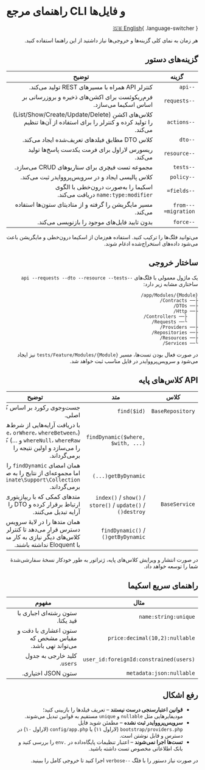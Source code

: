 # راهنمای مرجع CLI و فایل‌ها

<div dir="rtl" markdown="1">

[🇬🇧 English](../en/reference.md){ .language-switcher }


هر زمان به نمای کلی گزینه‌ها و خروجی‌ها نیاز داشتید از این راهنما استفاده کنید.

## گزینه‌های دستور

| گزینه | توضیح |
| --- | --- |
| `--api` | کنترلر API همراه با مسیرهای REST تولید می‌کند. |
| `--requests` | فرم‌ریکوئست برای اکشن‌های ذخیره و بروزرسانی بر اساس اسکیما می‌سازد. |
| `--actions` | کلاس‌های اکشن (List/Show/Create/Update/Delete) را تولید کرده و کنترلر را برای استفاده از آن‌ها تنظیم می‌کند. |
| `--dto` | کلاس DTO مطابق فیلدهای تعریف‌شده ایجاد می‌کند. |
| `--resource` | ریسورس لاراول برای فرمت یکدست پاسخ‌ها تولید می‌کند. |
| `--tests` | مجموعه تست فیچری برای سناریوهای CRUD می‌سازد. |
| `--policy` | کلاس پالیسی ایجاد و در سرویس‌پرووایدر ثبت می‌کند. |
| `--fields=` | اسکیما را به‌صورت درون‌خطی با الگوی `name:type:modifier` دریافت می‌کند. |
| `--from-migration=` | مسیر مایگریشن را گرفته و از متادیتای ستون‌ها استفاده می‌کند. |
| `--force` | بدون تایید فایل‌های موجود را بازنویسی می‌کند. |

می‌توانید فلگ‌ها را ترکیب کنید. استفاده هم‌زمان از اسکیما درون‌خطی و مایگریشن باعث می‌شود داده‌های استخراج‌شده ادغام شوند.

## ساختار خروجی

یک ماژول معمولی با فلگ‌های `--api --requests --dto --resource --tests` ساختاری مشابه زیر دارد:

```
app/Modules/{Module}/
├── Contracts/
├── DTOs/
├── Http/
│   ├── Controllers/
│   └── Requests/
├── Providers/
├── Repositories/
├── Resources/
└── Services/
```

در صورت فعال بودن تست‌ها، مسیر `tests/Feature/Modules/{Module}` نیز ایجاد می‌شود و سرویس‌پرووایدر در فایل مناسب ثبت خواهد شد.

## API کلاس‌های پایه

| کلاس | متد | توضیح |
| --- | --- | --- |
| `BaseRepository` | `find($id)` | جست‌وجوی رکورد بر اساس کلید اصلی. |
|  | `findDynamic($where, $with, ...)` | با دریافت آرایه‌هایی از شرط‌ها (`where`، `orWhere`، `whereBetween`، `whereNull`، `whereRaw` و …) کوئری را می‌سازد و اولین نتیجه را برمی‌گرداند. |
|  | `getByDynamic(...)` | همان امضای `findDynamic` را دارد اما مجموعه‌ای از نتایج را به صورت `Illuminate\Support\Collection` برمی‌گرداند. |
| `BaseService` | `index()` / `show()` / `store()` / `update()` / `destroy()` | متدهای کمکی که با ریپازیتوری ارتباط برقرار کرده و DTO را به آرایه تبدیل می‌کنند. |
|  | `findDynamic()` / `getByDynamic()` | همان متدها را در لایهٔ سرویس در دسترس قرار می‌دهد تا کنترلرها و کلاس‌های دیگر نیازی به کار مستقیم با Eloquent نداشته باشند. |

در صورت انتشار و ویرایش کلاس‌های پایه، ژنراتور به طور خودکار نسخهٔ سفارشی‌شدهٔ شما را توسعه خواهد داد.

## راهنمای سریع اسکیما

| مثال | مفهوم |
| --- | --- |
| `name:string:unique` | ستون رشته‌ای اجباری با قید یکتا. |
| `price:decimal(10,2):nullable` | ستون اعشاری با دقت و مقیاس مشخص که می‌تواند تهی باشد. |
| `user_id:foreignId:constrained(users)` | کلید خارجی به جدول `users`. |
| `metadata:json:nullable` | ستون JSON اختیاری. |

## رفع اشکال

- **قوانین اعتبارسنجی درست نیستند** – تعریف فیلدها را بازبینی کنید؛ مودیفایرهایی مثل `nullable` و `unique` مستقیم به قوانین تبدیل می‌شوند.
- **سرویس‌پرووایدر ثبت نشده** – مطمئن شوید فایل `bootstrap/providers.php` (لاراول ۱۱) یا `config/app.php` (لاراول ۱۰) در دسترس و قابل نوشتن است.
- **تست‌ها اجرا نمی‌شوند** – اعتبار تنظیمات پایگاه‌داده در `.env` را بررسی کنید و بانک اطلاعاتی مخصوص تست داشته باشید.

در صورت نیاز دستور را با فلگ `--verbose` اجرا کنید تا خروجی کامل را ببینید.

</div>
